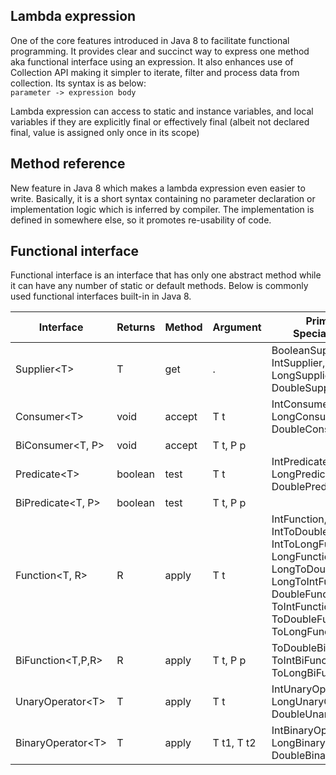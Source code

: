 Lambda expression
---
One of the core features introduced in Java 8 to facilitate functional programming. It  provides clear and succinct way to express one method aka functional interface using an expression. It also enhances use of Collection API making it simpler to iterate, filter and process data from collection. Its syntax is as below:<br>
```parameter -> expression body```

Lambda expression can access to static and instance variables, and local variables if they are explicitly final or effectively final (albeit not declared final, value is assigned only once in its scope)


Method reference
---
New feature in Java 8 which makes a lambda expression even easier to write. Basically, it is a short syntax containing no parameter declaration or implementation logic which is inferred by compiler. The implementation is defined in somewhere else, so it promotes re-usability of code.


Functional interface
---
Functional interface is an interface that has only one abstract method while it can have any number of static or default methods. Below is commonly used functional interfaces built-in in Java 8. 


Interface | Returns | Method | Argument | Primitive Specialization
 --- | --- | --- | --- | ---
Supplier\<T> | T | get   | .  | BooleanSupplier, IntSupplier, LongSupplier, DoubleSupplier
Consumer\<T> | void | accept | T t | IntConsumer, LongConsumer, DoubleConsumer
BiConsumer\<T, P> | void | accept | T t, P p | 
Predicate\<T> | boolean | test | T t | IntPredicate, LongPredicate, DoublePredicate
BiPredicate\<T, P> | boolean | test |T t, P p | 
Function\<T, R> | R | apply |T t | IntFunction, IntToDoubleFunction, IntToLongFunction, LongFunction, LongToDoubleFunction, LongToIntFunction, DoubleFunction, ToIntFunction, ToDoubleFunction, ToLongFunction
BiFunction\<T,P,R> | R | apply | T t, P p | ToDoubleBiFunction, ToIntBiFunction, ToLongBiFunction
UnaryOperator\<T> | T | apply | T t | IntUnaryOperator, LongUnaryOperator, DoubleUnaryOperator
BinaryOperator\<T> | T | apply | T t1, T t2  | IntBinaryOperator, LongBinaryOperator, DoubleBinaryOperator

